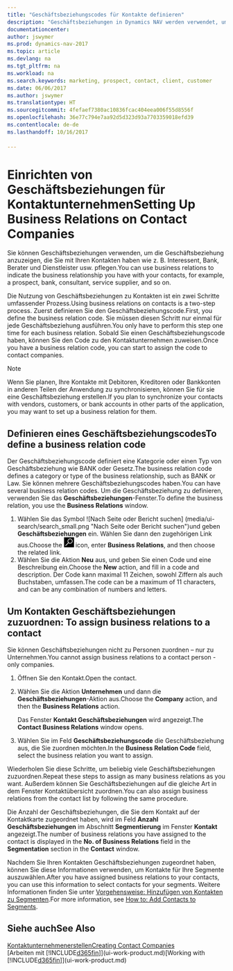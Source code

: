 ```yaml
---
title: "Geschäftsbeziehungscodes für Kontakte definieren"
description: "Geschäftsbeziehungen in Dynamics NAV werden verwendet, um das Marketing zu erleichtern und um die Geschäftsbeziehung anzuzeigen, die Sie mit Ihren Interessenten, Kunden und Debitoren haben, wie z. B. Bank oder Dienstleister."
documentationcenter: 
author: jswymer
ms.prod: dynamics-nav-2017
ms.topic: article
ms.devlang: na
ms.tgt_pltfrm: na
ms.workload: na
ms.search.keywords: marketing, prospect, contact, client, customer
ms.date: 06/06/2017
ms.author: jswymer
ms.translationtype: HT
ms.sourcegitcommit: 4fefaef7380ac10836fcac404eea006f55d8556f
ms.openlocfilehash: 36e77c794e7aa92d5d323d93a7703359018efd39
ms.contentlocale: de-de
ms.lasthandoff: 10/16/2017

---
```

# <a name="setting-up-business-relations-on-contact-companies"></a><span data-ttu-id="467fa-103">Einrichten von Geschäftsbeziehungen für Kontaktunternehmen</span><span class="sxs-lookup"><span data-stu-id="467fa-103">Setting Up Business Relations on Contact Companies</span></span>
<span data-ttu-id="467fa-104">Sie können Geschäftsbeziehungen verwenden, um die Geschäftsbeziehung anzuzeigen, die Sie mit Ihren Kontakten haben wie z. B. Interessent, Bank, Berater und Dienstleister usw. pflegen.</span><span class="sxs-lookup"><span data-stu-id="467fa-104">You can use business relations to indicate the business relationship you have with your contacts, for example, a prospect, bank, consultant, service supplier, and so on.</span></span>

<span data-ttu-id="467fa-105">Die Nutzung von Geschäftsbeziehungen zu Kontakten ist ein zwei Schritte umfassender Prozess.</span><span class="sxs-lookup"><span data-stu-id="467fa-105">Using business relations on contacts is a two-step process.</span></span> <span data-ttu-id="467fa-106">Zuerst definieren Sie den Geschäftsbeziehungscode.</span><span class="sxs-lookup"><span data-stu-id="467fa-106">First, you define the business relation code.</span></span> <span data-ttu-id="467fa-107">Sie müssen diesen Schritt nur einmal für jede Geschäftsbeziehung ausführen.</span><span class="sxs-lookup"><span data-stu-id="467fa-107">You only have to perform this step one time for each business relation.</span></span> <span data-ttu-id="467fa-108">Sobald Sie einen Geschäftsbeziehungscode haben, können Sie den Code zu den Kontaktunternehmen zuweisen.</span><span class="sxs-lookup"><span data-stu-id="467fa-108">Once you have a business relation code, you can start to assign the code to contact companies.</span></span>

> [!NOTE]  
>   <span data-ttu-id="467fa-109">Wenn Sie planen, Ihre Kontakte mit Debitoren, Kreditoren oder Bankkonten in anderen Teilen der Anwendung zu synchronisieren, können Sie für sie eine Geschäftsbeziehung erstellen.</span><span class="sxs-lookup"><span data-stu-id="467fa-109">If you plan to synchronize your contacts with vendors, customers, or bank accounts in other parts of the application, you may want to set up a business relation for them.</span></span>

## <a name="to-define-a-business-relation-code"></a><span data-ttu-id="467fa-110">Definieren eines Geschäftsbeziehungscodes</span><span class="sxs-lookup"><span data-stu-id="467fa-110">To define a business relation code</span></span>
<span data-ttu-id="467fa-111">Der Geschäftsbeziehungscode definiert eine Kategorie oder einen Typ von Geschäftsbeziehung wie BANK oder Gesetz.</span><span class="sxs-lookup"><span data-stu-id="467fa-111">The business relation code defines a category or type of the business relationship, such as BANK or Law.</span></span> <span data-ttu-id="467fa-112">Sie können mehrere Geschäftsbeziehungscodes haben.</span><span class="sxs-lookup"><span data-stu-id="467fa-112">You can have several business relation codes.</span></span> <span data-ttu-id="467fa-113">Um die Geschäftsbeziehung zu definieren, verwenden Sie das **Geschäftsbeziehungen**-Fenster.</span><span class="sxs-lookup"><span data-stu-id="467fa-113">To define the business relation, you use the **Business Relations** window.</span></span>

1. <span data-ttu-id="467fa-114">Wählen Sie das Symbol ![Nach Seite oder Bericht suchen] (media/ui-search/search_small.png "Nach Seite oder Bericht suchen")und geben **Geschäftsbeziehungen** ein. Wählen Sie dann den zugehörigen Link aus.</span><span class="sxs-lookup"><span data-stu-id="467fa-114">Choose the ![Search for Page or Report](media/ui-search/search_small.png "Search for Page or Report icon") icon, enter **Business Relations**, and then choose the related link.</span></span>
2. <span data-ttu-id="467fa-115">Wählen Sie die Aktion **Neu** aus, und geben Sie einen Code und eine Beschreibung ein.</span><span class="sxs-lookup"><span data-stu-id="467fa-115">Choose the **New** action, and fill in a code and description.</span></span> <span data-ttu-id="467fa-116">Der Code kann maximal 11 Zeichen, sowohl Ziffern als auch Buchstaben, umfassen.</span><span class="sxs-lookup"><span data-stu-id="467fa-116">The code can be a maximum of 11 characters, and can be any combination of numbers and letters.</span></span>

## <span data-ttu-id="467fa-117"><a name="AssignBusRelContact">Um Kontakten Geschäftsbeziehungen zuzuordnen:</a></span><span class="sxs-lookup"><span data-stu-id="467fa-117"><a name="AssignBusRelContact"></a> To assign business relations to a contact</span></span>
<span data-ttu-id="467fa-118">Sie können Geschäftsbeziehungen nicht zu Personen zuordnen – nur zu Unternehmen.</span><span class="sxs-lookup"><span data-stu-id="467fa-118">You cannot assign business relations to a contact person - only companies.</span></span>

1. <span data-ttu-id="467fa-119">Öffnen Sie den Kontakt.</span><span class="sxs-lookup"><span data-stu-id="467fa-119">Open the contact.</span></span>
2. <span data-ttu-id="467fa-120">Wählen Sie die Aktion **Unternehmen** und dann die **Geschäftsbeziehungen**-Aktion aus.</span><span class="sxs-lookup"><span data-stu-id="467fa-120">Choose the **Company** action, and then the **Business Relations** action.</span></span>

    <span data-ttu-id="467fa-121">Das Fenster **Kontakt Geschäftsbeziehungen** wird angezeigt.</span><span class="sxs-lookup"><span data-stu-id="467fa-121">The **Contact Business Relations** window opens.</span></span>
3. <span data-ttu-id="467fa-122">Wählen Sie im Feld **Geschäftsbeziehungscode** die Geschäftsbeziehung aus, die Sie zuordnen möchten.</span><span class="sxs-lookup"><span data-stu-id="467fa-122">In the **Business Relation Code** field, select the business relation you want to assign.</span></span>

<span data-ttu-id="467fa-123">Wiederholen Sie diese Schritte, um beliebig viele Geschäftsbeziehungen zuzuordnen.</span><span class="sxs-lookup"><span data-stu-id="467fa-123">Repeat these steps to assign as many business relations as you want.</span></span> <span data-ttu-id="467fa-124">Außerdem können Sie Geschäftsbeziehungen auf die gleiche Art in dem Fenster Kontaktübersicht zuordnen.</span><span class="sxs-lookup"><span data-stu-id="467fa-124">You can also assign business relations from the contact list by following the same procedure.</span></span>

<span data-ttu-id="467fa-125">Die Anzahl der Geschäftsbeziehungen, die Sie dem Kontakt auf der Kontaktkarte zugeordnet haben, wird im Feld **Anzahl Geschäftsbeziehungen** im Abschnitt **Segmentierung** im Fenster **Kontakt** angezeigt.</span><span class="sxs-lookup"><span data-stu-id="467fa-125">The number of business relations you have assigned to the contact is displayed in the **No. of Business Relations** field in the **Segmentation** section in the **Contact** window.</span></span>

<span data-ttu-id="467fa-126">Nachdem Sie Ihren Kontakten Geschäftsbeziehungen zugeordnet haben, können Sie diese Informationen verwenden, um Kontakte für Ihre Segmente auszuwählen.</span><span class="sxs-lookup"><span data-stu-id="467fa-126">After you have assigned business relations to your contacts, you can use this information to select contacts for your segments.</span></span> <span data-ttu-id="467fa-127">Weitere Informationen finden Sie unter [Vorgehensweise: Hinzufügen von Kontakten zu Segmenten](marketing-add-contact-segment.md).</span><span class="sxs-lookup"><span data-stu-id="467fa-127">For more information, see [How to: Add Contacts to Segments](marketing-add-contact-segment.md).</span></span>

## <a name="see-also"></a><span data-ttu-id="467fa-128">Siehe auch</span><span class="sxs-lookup"><span data-stu-id="467fa-128">See Also</span></span>
[<span data-ttu-id="467fa-129">Kontaktunternehmenerstellen</span><span class="sxs-lookup"><span data-stu-id="467fa-129">Creating Contact Companies</span></span>](marketing-create-contact-companies.md)  
<span data-ttu-id="467fa-130">[Arbeiten mit [!INCLUDE[d365fin](includes/d365fin_md.md)]](ui-work-product.md)</span><span class="sxs-lookup"><span data-stu-id="467fa-130">[Working with [!INCLUDE[d365fin](includes/d365fin_md.md)]](ui-work-product.md)</span></span>

